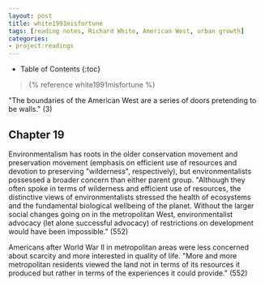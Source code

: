 ```yaml
---
layout: post
title: white1991misfortune
tags: [reading notes, Richard White, American West, urban growth]
categories:
- project:readings
---
```

* Table of Contents
{:toc}

> {% reference white1991misfortune %}

"The boundaries of the American West are a series of doors pretending to be walls." (3)

## Chapter 19

Environmentalism has roots in the older conservation movement and preservation
movement (emphasis on efficient use of resources and devotion to preserving
"wilderness", respectively), but environmentalists possessed a broader concern
than either parent group. "Although they often spoke in terms of wilderness
and efficient use of resources, the distinctive views of environmentalists
stressed the health of ecosystems and the fundamental biological wellbeing of
the planet. Without the larger social changes going on in the metropolitan
West, environmentalist advocacy (let alone successful advocacy) of
restrictions on development would have been impossible." (552)

Americans after World War II in metropolitan areas were less concerned about
scarcity and more interested in quality of life. "More and more metropolitan
residents viewed the land not in terms of its resources it produced but rather
in terms of the experiences it could provide." (552)
